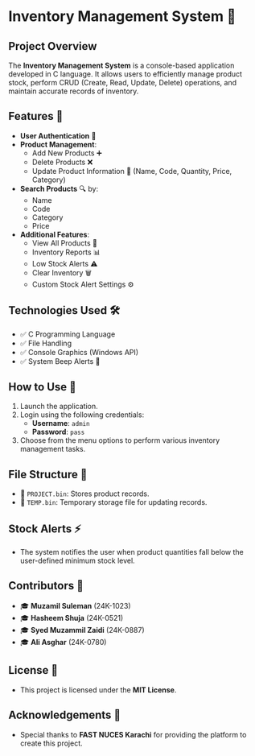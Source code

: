 # Inventory Management System 🛒

## Project Overview
The **Inventory Management System** is a console-based application developed in C language. It allows users to efficiently manage product stock, perform CRUD (Create, Read, Update, Delete) operations, and maintain accurate records of inventory.

## Features 🚀
- **User Authentication** 🔑
- **Product Management**:
  - Add New Products ➕
  - Delete Products ❌
  - Update Product Information 🔄 (Name, Code, Quantity, Price, Category)
- **Search Products** 🔍 by:
  - Name
  - Code
  - Category
  - Price
- **Additional Features**:
  - View All Products 📄
  - Inventory Reports 📊
  - Low Stock Alerts ⚠️
  - Clear Inventory 🗑️
  - Custom Stock Alert Settings ⚙️

## Technologies Used 🛠️
- ✅ C Programming Language
- ✅ File Handling
- ✅ Console Graphics (Windows API)
- ✅ System Beep Alerts 🔔

## How to Use 🎯
1. Launch the application.
2. Login using the following credentials:
   - **Username**: `admin`
   - **Password**: `pass`
3. Choose from the menu options to perform various inventory management tasks.

## File Structure 📁
- 📌 `PROJECT.bin`: Stores product records.
- 📌 `TEMP.bin`: Temporary storage file for updating records.

## Stock Alerts ⚡
- The system notifies the user when product quantities fall below the user-defined minimum stock level.

## Contributors 👥
- 🎓 **Muzamil Suleman** (24K-1023)
- 🎓 **Hasheem Shuja** (24K-0521)
- 🎓 **Syed Muzammil Zaidi** (24K-0887)
- 🎓 **Ali Asghar** (24K-0780)

## License 📜
- This project is licensed under the **MIT License**.

## Acknowledgements 🙌
- Special thanks to **FAST NUCES Karachi** for providing the platform to create this project.
